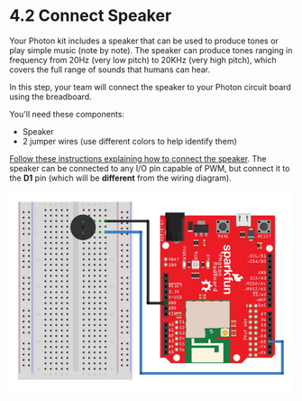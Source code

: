 # 4.2 Connect Speaker

Your Photon kit includes a speaker that can be used to produce tones or play simple music \(note by note\). The speaker can produce tones ranging in frequency from 20Hz \(very low pitch\) to 20KHz \(very high pitch\), which covers the full range of sounds that humans can hear.

In this step, your team will connect the speaker to your Photon circuit board using the breadboard.

You'll need these components:

* Speaker
* 2 jumper wires \(use different colors to help identify them\)

[​Follow these instructions explaining how to connect the speaker](https://docs.idew.org/code-internet-of-things/references/physical-outputs/speaker). The speaker can be connected to any I/O pin capable of PWM, but connect it to the **D1** pin \(which will be **different** from the wiring diagram\).

![Example Wiring Diagram for a Speaker](../../.gitbook/assets/experiment-5.jpg)

